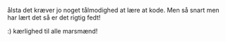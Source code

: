 ålsta det kræver jo noget tålmodighed at lære at kode. Men så snart
men har lært det så er det rigtig fedt!

:) kærlighed til alle marsmænd!

